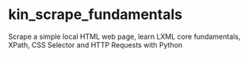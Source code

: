 # kin_scrape_fundamentals
Scrape a simple local HTML web page, learn LXML core fundamentals, XPath, CSS Selector and HTTP Requests with Python
